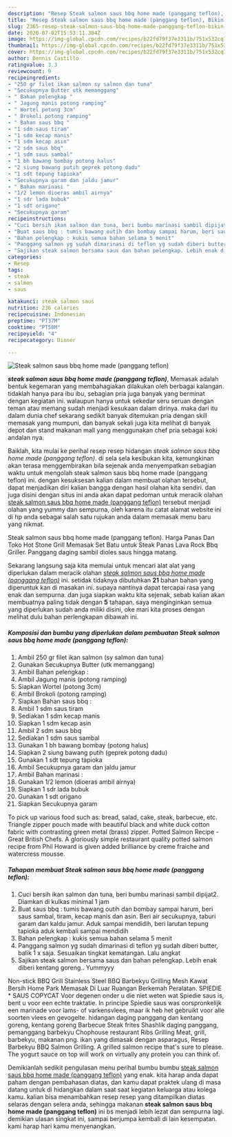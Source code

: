 ```yaml
---
description: "Resep Steak salmon saus bbq home made (panggang teflon), Bikin Ngiler"
title: "Resep Steak salmon saus bbq home made (panggang teflon), Bikin Ngiler"
slug: 2365-resep-steak-salmon-saus-bbq-home-made-panggang-teflon-bikin-ngiler
date: 2020-07-02T15:53:11.304Z
image: https://img-global.cpcdn.com/recipes/b22fd79f37e3311b/751x532cq70/steak-salmon-saus-bbq-home-made-panggang-teflon-foto-resep-utama.jpg
thumbnail: https://img-global.cpcdn.com/recipes/b22fd79f37e3311b/751x532cq70/steak-salmon-saus-bbq-home-made-panggang-teflon-foto-resep-utama.jpg
cover: https://img-global.cpcdn.com/recipes/b22fd79f37e3311b/751x532cq70/steak-salmon-saus-bbq-home-made-panggang-teflon-foto-resep-utama.jpg
author: Dennis Castillo
ratingvalue: 3.3
reviewcount: 9
recipeingredient:
- "250 gr filet ikan salmon sy salmon dan tuna"
- "Secukupnya Butter utk memanggang"
- " Bahan pelengkap "
- " Jagung manis potong ramping"
- " Wortel potong 3cm"
- " Brokoli potong ramping"
- " Bahan saus bbq "
- "1 sdm saus tiram"
- "1 sdm kecap manis"
- "1 sdm kecap asin"
- "2 sdm saus bbq"
- "1 sdm saus sambal"
- "1 bh bawang bombay potong halus"
- "2 siung bawang putih geprek potong dadu"
- "1 sdt tepung tapioka"
- "Secukupnya garam dan jaldu jamur"
- " Bahan marinasi "
- "1/2 lemon dioeras ambil airnya"
- "1 sdr lada bubuk"
- "1 sdt origano"
- "Secukupnya garam"
recipeinstructions:
- "Cuci bersih ikan salmon dan tuna, beri bumbu marinasi sambil dipijat2. Diamkan di kulkas minimal 1 jam"
- "Buat saus bbq : tumis bawang outih dan bombay sampai harum, beri saus sambal, tiram, kecap manis dan asin. Beri air secukupnya, taburi garam dan kaldu jamur. Aduk sampai mendidih, beri larutan tepung tapioka aduk kembali sampai mendidih"
- "Bahan pelengkap : kukis semua bahan selama 5 menit"
- "Panggang salmon yg sudah dimarinasi di teflon yg sudah diberi butter, balik 1 x saja. Sesuaikan tingkat kematangan. Lalu angkat"
- "Sajikan steak salmon bersama saus dan bahan pelengkap. Lebih enak diberi kentang goreng.. Yummyyy"
categories:
- Resep
tags:
- steak
- salmon
- saus

katakunci: steak salmon saus 
nutrition: 236 calories
recipecuisine: Indonesian
preptime: "PT37M"
cooktime: "PT58M"
recipeyield: "4"
recipecategory: Dinner

---
```



![Steak salmon saus bbq home made (panggang teflon)](https://img-global.cpcdn.com/recipes/b22fd79f37e3311b/751x532cq70/steak-salmon-saus-bbq-home-made-panggang-teflon-foto-resep-utama.jpg)

<b><i>steak salmon saus bbq home made (panggang teflon)</i></b>, Memasak adalah bentuk kegemaran yang membahagiakan dilakukan oleh berbagai kalangan. tidaklah hanya para ibu ibu, sebagian pria juga banyak yang berminat dengan kegiatan ini. walaupun hanya untuk sekedar seru seruan dengan teman atau memang sudah menjadi kesukaan dalam dirinya. maka dari itu dalam dunia chef sekarang sedikit banyak ditemukan pria dengan skill memasak yang mumpuni, dan banyak sekali juga kita melihat di banyak depot dan stand makanan mall yang menggunakan chef pria sebagai koki andalan nya.

Baiklah, kita mulai ke perihal resep resep hidangan <i>steak salmon saus bbq home made (panggang teflon)</i>. di sela sela kesibukan kita, kemungkinan akan terasa menggembirakan bila sejenak anda menyempatkan sebagian waktu untuk mengolah steak salmon saus bbq home made (panggang teflon) ini. dengan kesuksesan kalian dalam membuat olahan tersebut, dapat menjadikan diri kalian bangga dengan hasil olahan kita sendiri. dan juga disini dengan situs ini anda akan dapat pedoman untuk meracik olahan <u>steak salmon saus bbq home made (panggang teflon)</u> tersebut menjadi olahan yang yummy dan sempurna, oleh karena itu catat alamat website ini di hp anda sebagai salah satu rujukan anda dalam memasak menu baru yang nikmat.

Steak salmon saus bbq home made (panggang teflon). Harga Panas Dan Toko Hot Stone Grill Memasak Set Batu untuk Steak Panas Lava Rock Bbq Griller. Panggang daging sambil dioles saus hingga matang.


Sekarang langsung saja kita memulai untuk mencari alat alat yang diperlukan dalam meracik olahan <u><i>steak salmon saus bbq home made (panggang teflon)</i></u> ini. setidak tidaknya dibutuhkan <b>21</b> bahan bahan yang diperuntuk kan di masakan ini. supaya nantinya dapat tercapai rasa yang enak dan sempurna. dan juga siapkan waktu kita sejenak, sebab kalian akan membuatnya paling tidak dengan <b>5</b> tahapan. saya menginginkan semua yang diperlukan sudah anda miliki disini, oke mari kita proses dengan melihat dulu bahan perlengkapan dibawah ini.

<!--inarticleads1-->

##### Komposisi dan bumbu yang diperlukan dalam pembuatan Steak salmon saus bbq home made (panggang teflon):

1. Ambil 250 gr filet ikan salmon (sy salmon dan tuna)
1. Gunakan Secukupnya Butter (utk memanggang)
1. Ambil  Bahan pelengkap :
1. Ambil  Jagung manis (potong ramping)
1. Siapkan  Wortel (potong 3cm)
1. Ambil  Brokoli (potong ramping)
1. Siapkan  Bahan saus bbq :
1. Ambil 1 sdm saus tiram
1. Sediakan 1 sdm kecap manis
1. Siapkan 1 sdm kecap asin
1. Ambil 2 sdm saus bbq
1. Sediakan 1 sdm saus sambal
1. Gunakan 1 bh bawang bombay (potong halus)
1. Siapkan 2 siung bawang putih (geprek potong dadu)
1. Gunakan 1 sdt tepung tapioka
1. Ambil Secukupnya garam dan jaldu jamur
1. Ambil  Bahan marinasi :
1. Gunakan 1/2 lemon (dioeras ambil airnya)
1. Siapkan 1 sdr lada bubuk
1. Gunakan 1 sdt origano
1. Siapkan Secukupnya garam


To pick up various food such as: bread, salad, cake, steak, barbecue, etc. Triangle zipper pouch made with beautiful black and white duck cotton fabric with contrasting green metal (brass) zipper. Potted Salmon Recipe - Great British Chefs. A gloriously simple restaurant quality potted salmon recipe from Phil Howard is given added brilliance by creme fraiche and watercress mousse. 

<!--inarticleads2-->

##### Tahapan membuat Steak salmon saus bbq home made (panggang teflon):

1. Cuci bersih ikan salmon dan tuna, beri bumbu marinasi sambil dipijat2. Diamkan di kulkas minimal 1 jam
1. Buat saus bbq : tumis bawang outih dan bombay sampai harum, beri saus sambal, tiram, kecap manis dan asin. Beri air secukupnya, taburi garam dan kaldu jamur. Aduk sampai mendidih, beri larutan tepung tapioka aduk kembali sampai mendidih
1. Bahan pelengkap : kukis semua bahan selama 5 menit
1. Panggang salmon yg sudah dimarinasi di teflon yg sudah diberi butter, balik 1 x saja. Sesuaikan tingkat kematangan. Lalu angkat
1. Sajikan steak salmon bersama saus dan bahan pelengkap. Lebih enak diberi kentang goreng.. Yummyyy


Non-stick BBQ Grill Stainless Steel BBQ Barbekyu Grilling Mesh Kawat Bersih Home Park Memasak Di Luar Ruangan Berkemah Peralatan. SPIEDIE * SAUS COPYCAT Voor degenen onder u die niet weten wat Spiedie saus is, bent u voor een echte traktatie. In principe Spiedie saus was oorspronkelijk een marinade voor lams- of varkensvlees, maar ik heb het gebruikt voor alle soorten vlees en gevogelte. hidangan daging panggang dan kentang goreng, kentang goreng Barbecue Steak frites Shashlik daging panggang, pemanggang barbekyu Chophouse restaurant Ribs Grilling Meat, grill, barbekyu, makanan png. ikan yang dimasak dengan asparagus, Resep Barbekyu BBQ Salmon Grilling. A grilled salmon recipe that&#39;s sure to please. The yogurt sauce on top will work on virtually any protein you can think of. 

Demikianlah sedikit pengulasan menu perihal bumbu bumbu <u>steak salmon saus bbq home made (panggang teflon)</u> yang enak. kita harap anda dapat paham dengan pembahasan diatas, dan kamu dapat praktek ulang di masa datang untuk di hidangkan dalam saat saat kegiatan keluarga atau kolega kamu. kalian bisa menambahkan resep resep yang ditampilkan diatas selaras dengan selera anda, sehingga makanan <b>steak salmon saus bbq home made (panggang teflon)</b> ini bs menjadi lebih lezat dan sempurna lagi. demikian ulasan singkat ini, sampai berjumpa kembali di lain kesempatan. kami harap hari kamu menyenangkan.
